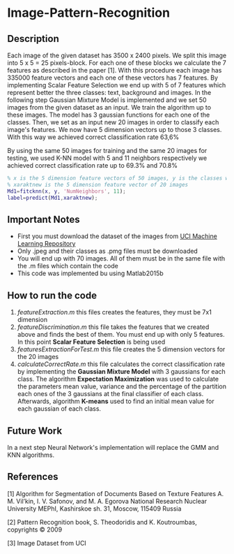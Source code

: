 # Image-Pattern-Recognition
## Description
 Each image of the given dataset has 3500 x 2400 pixels. We split this image into         5 x 5 = 25 pixels-block. For each one of these blocks we calculate the 7 features as described in the paper [1]. With this procedure each image has 335000 feature vectors and each one of these vectors has 7 features. By implementing Scalar Feature Selection we end up with 5 of 7 features which represent better the three classes: text, background and images. In the following step Gaussian Mixture Model is implemented and we set 50 images from the given dataset as an input. We train the algorithm up to these images. The model has 3 gaussian functions for each one of the classes. Then, we set as an input new 20 images in order to classify each image's features. We now have 5 dimension vectors up to those 3 classes. With this way we achieved correct classification rate 63,6%

 By using the same 50 images for training and the same 20 images for testing, we used K-NN model with 5 and 11 neighbors respectively we achieved correct classification rate up to 69.3% and 70.8%

```Matlab
% x is the 5 dimension feature vectors of 50 images, y is the classes where these vectors are classified
% xaraktnew is the 5 dimension feature vector of 20 images
Md1=fitcknn(x, y, 'NumNeighbors', 11); 
label=predict(Md1,xaraktnew);
```
## Important Notes

 - First you must download the dataset of the images from 
<a href="http://archive.ics.uci.edu/ml/datasets/Newspaper+and+magazine+images+segmentation+dataset">UCI Machine Learning Repository</a>
- Only .jpeg and their classes as .pmg files must be downloaded
- You will end up with 70 images. All of them must be in the same file with the .m files which contain the code
- This code was implemented bu using Matlab2015b

## How to run the code

1. *featureExtraction.m* this files creates the features, they must be 7x1 dimension
2. *featureDiscrimination.m* this file takes the features that we created above and finds the best of them. You must end up with only 5 features. In this point **Scalar Feature Selection** is being used
3. *featuresExtractionForTest.m* this file creates the 5 dimension vectors for the 20 images
4. *calculateCorrectRate.m* this file calculates the correct classification rate by implementing the **Gaussian Mixture Model** with 3 gaussians for each class. The algorithm **Expectation Maximization** was used to calculate the parameters mean value, variance and the percentage of the partition each ones of the 3 gaussians at the final classifier of each class. Afterwards, algorithm **K-means** used to find an initial mean value for each gaussian of each class.

## Future Work

In a next step Neural Network's implementation will replace the GMM and KNN algorithms.

## References

[1] Algorithm for Segmentation of Documents Based on Texture Features A. M. Vil’kin, I. V. Safonov, and M. A. Egorova National Research Nuclear University MEPhI, Kashirskoe sh. 31, Moscow, 115409 Russia 

[2] Pattern Recognition book, S. Theodoridis and K. Koutroumbas, copyrights © 2009

[3] Image Dataset from UCI
